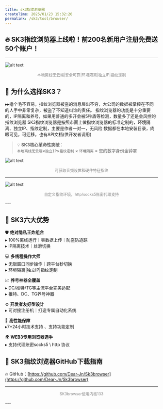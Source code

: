 ```yaml
---
title: sk3指纹浏览器
createTime: 2025/01/23 15:32:26
permalink: /sk3/tool/browser/
---
```


## 🔥 **SK3指纹浏览器上线啦！前200名新用户注册免费送50个账户！**
---

![alt text](browser.jpg)
<p style="text-align: center; color: #888; font-size: 0.9em;">
本地离线无云端|安全可靠|环境隔离|独立IP|指纹定制
</p>


## 🌟 为什么选择SK3？
▸▸撸个毛不容易，指纹浏览器被盗的消息层出不穷，大公司的数据被掌控在不同的人手中非常复杂，被盗了不知道纠谁的责任。 
指纹浏览器的功能是十分重要的，IP隔离和养号，如果用普通的多开会被5秒盾等检测，数量多了还是会风控的指纹浏览器
SK3指纹浏览器是按照市面上做指纹浏览器的标准定制的，环境隔离、独立IP、指纹定制，主要是作者一对一，无风险
数据都在本地安装目录，肉眼可见，可迁移，也有API文档(供开发者调用)



> 💡 **SK3核心革命性突破**：  
> `本地离线无云端`×`独立IP`×`指纹定制` × `环境隔离` = 您的数字身份金钟罩

![alt text](finger-1.png)
      <p style="text-align: center; color: #888; font-size: 0.9em;">
可获取音频设置和硬件特征指纹
</p>

---
![alt text](ip.png)
 <p style="text-align: center; color: #888; font-size: 0.9em;">
自定义指纹环境，http/socks5账密代理支持
</p>
---

## 🚨 **SK3六大优势**

🛡️ **绝对隐私王炸组合**  
▸ 100%离线运行｜零数据上传｜防盗防追踪  
▸ IP隔离技术｜丝滑切换  

💻 **多线程操作大师**  
▸ 无限窗口同步操作｜跨平台秒切换  
▸ 环境隔离|独立IP|指纹定制

📈 **养号神器全覆盖**  
▸ DC/推特/TG等主流平台完美适配  
▸ 推特、DC、TG养号神器

⚙️ **开发者友好型设计**  
▸ 可对接注册机｜打造专属自动化系统  

🔋 **高性能保障**  
▸7*24小时技术支持 、支持功能定制

🌍 **WEB3专用浏览器选手**  
▸ 支持代理账密socks5 \ http  协议



## 🚀 SK3指纹浏览器GitHub下载指南
🔥 GitHub：[https://github.com/Dear-Jn/Sk3browser](https://github.com/Dear-Jn/Sk3browser)  


---
 
 <ImageCard
        image="http://localhost:8080/Stable-kit-3/img/bro.png"
        title="SK3browser"
        description=""
        author="SK3"
        date="2025/01"
      />
          <p style="text-align: center; color: #888; font-size: 0.9em;">
SK3browser使用内核133
</p>
---







